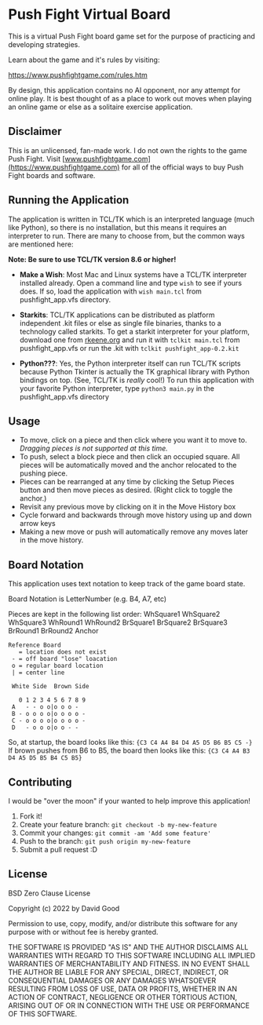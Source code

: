 # Push Fight Virtual Board

This is a virtual Push Fight board game set for the purpose of practicing and developing strategies.

Learn about the game and it's rules by visiting:

https://www.pushfightgame.com/rules.htm

By design, this application contains no AI opponent, nor any attempt for online play. It is best thought of as a place to work out moves when playing an online game or else as a solitaire exercise application.

## Disclaimer

This is an unlicensed, fan-made work. I do not own the rights to the game Push Fight. Visit [www.pushfightgame.com](https://www.pushfightgame.com) for all of the official ways to buy Push Fight boards and software.

## Running the Application

The application is written in TCL/TK which is an interpreted language (much like Python), so there is no installation, but this means it requires an interpreter to run.  There are many to choose from, but the common ways are mentioned here:

**Note: Be sure to use TCL/TK version 8.6 or higher!**

- **Make a Wish**: Most Mac and Linux systems have a TCL/TK interpreter installed already. Open a command line and type `wish` to see if yours does. If so, load the application with `wish main.tcl` from pushfight_app.vfs directory.
- **Starkits**: TCL/TK applications can be distributed as platform independent .kit files or else as single file binaries, thanks to a technology called starkits. To get a starkit interpreter for your platform, download one from [rkeene.org](http://tclkits.rkeene.org/fossil/wiki/Downloads) and run it with `tclkit main.tcl` from pushfight_app.vfs or run the .kit with `tclkit pushfight_app-0.2.kit`

- **Python???**: Yes, the Python interpreter itself can run TCL/TK scripts because Python Tkinter is actually the TK graphical library with Python bindings on top. (See, TCL/TK is _really_ cool!) To run this application with your favorite Python interpreter, type `python3 main.py` in the pushfight_app.vfs directory

## Usage

- To move, click on a piece and then click where you want it to move to. _Dragging pieces is not supported at this time._
- To push, select a block piece and then click an occupied square. All pieces will be automatically moved and the anchor relocated to the pushing piece.
- Pieces can be rearranged at any time by clicking the Setup Pieces button and then move pieces as desired. (Right click to toggle the anchor.)
- Revisit any previous move by clicking on it in the Move History box
- Cycle forward and backwards through move history using up and down arrow keys
- Making a new move or push will automatically remove any moves later in the move history.

## Board Notation

This application uses text notation to keep track of the game board state.

Board Notation is LetterNumber (e.g. B4, A7, etc)

Pieces are kept in the following list order:
WhSquare1 WhSquare2 WhSquare3 WhRound1 WhRound2 BrSquare1 BrSquare2 BrSquare3 BrRound1 BrRound2 Anchor

``` text
Reference Board
   = location does not exist
 - = off board "lose" loacation
 o = regular board location
 | = center line

 White Side  Brown Side

   0 1 2 3 4 5 6 7 8 9
 A   - - o o|o o o -
 B - o o o o|o o o o -
 C - o o o o|o o o o -
 D   - o o o|o o - -
```

So, at startup, the board looks like this: `{C3 C4 A4 B4 D4 A5 D5 B6 B5 C5 -}`
If brown pushes from B6 to B5, the board then looks like this: `{C3 C4 A4 B3 D4 A5 D5 B5 B4 C5 B5}`


## Contributing

I would be "over the moon" if your wanted to help improve this application!

1. Fork it!
2. Create your feature branch: `git checkout -b my-new-feature`
3. Commit your changes: `git commit -am 'Add some feature'`
4. Push to the branch: `git push origin my-new-feature`
5. Submit a pull request :D

## License

BSD Zero Clause License

Copyright (c) 2022 by David Good

Permission to use, copy, modify, and/or distribute this software for any purpose with or without fee is hereby granted.

THE SOFTWARE IS PROVIDED "AS IS" AND THE AUTHOR DISCLAIMS ALL WARRANTIES WITH REGARD TO THIS SOFTWARE INCLUDING ALL IMPLIED WARRANTIES OF MERCHANTABILITY AND FITNESS. IN NO EVENT SHALL THE AUTHOR BE LIABLE FOR ANY SPECIAL, DIRECT, INDIRECT, OR CONSEQUENTIAL DAMAGES OR ANY DAMAGES WHATSOEVER RESULTING FROM LOSS OF USE, DATA OR PROFITS, WHETHER IN AN ACTION OF CONTRACT, NEGLIGENCE OR OTHER TORTIOUS ACTION, ARISING OUT OF OR IN CONNECTION WITH THE USE OR PERFORMANCE OF THIS SOFTWARE.
